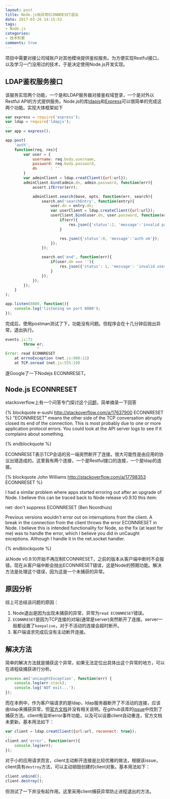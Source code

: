 ```yaml
---
layout: post
title: Node.js抛异常ECONNRESET退出
date: 2017-03-26 14:15:53
tags:
- Node.js
categories:
- 技术积累
comments: true
---
```

项目中需要对接公司域账户对其他模块提供鉴权服务。为方便实现Restful接口，以及学习一门没用过的技术，于是决定使用Node.js开发实现。
## LDAP鉴权服务接口
该服务实现两个功能，一个是和LDAP服务器对接鉴权域登录，一个是对外以Restful API的方式提供服务。Node.js的库[ldapjs](http://ldapjs.org/)和[Express](https://expressjs.com/)可以很简单的完成这两个功能。实现大体框架如下
```js
var express = require('express');
var ldap = require('ldapjs');
...
var app = express();

app.post(
    'auth',
    function(req, res){
        var user = {
            username: req.body.username,
            password: req.body.password,
            dn      : ''
        }
        var adminClient = ldap.creatClient({url:url});
        adminClient.bind(admin.dn, admin.password, function(err){
            assert.ifError(err);

            adminClient.search(base, opts, function(err, search){
                search.on('searchEntry', function(entry){
                    user.dn = entry.dn; 
                    var userClient = ldap.createClient({url:url});
                    userClient.bind(user.dn, user.password, function(err){
                        if(err){
                            res.json({'status':2, 'message':'invalid password'});
                        }

                        res.json({'status':0, 'message':'auth ok'});
                    });
                });

                search.on('end', function(err){
                    if(user.dn === ''){
                        res.json({'status': 1, 'message': 'invalid user'});
                    }
                });
            });
        });
    }
);

app.listen(8080, function(){
    console.log('listening on port 8080');
});
```
完成后，使用postman测试了下，功能没有问题。但程序会在十几分钟后抛出异常，退出执行。
```js
events.js:72
        throw er; 
              ^
Error: read ECONNRESET
    at errnoException (net.js:900:11)
    at TCP.onread (net.js:555:19)
```
遂Google了一下Nodejs ECONNRESET。
## Node.js ECONNRESET
stackoverflow上有一个问答专门探讨这个[问题](http://stackoverflow.com/questions/17245881/node-js-econnreset)，简单摘录一下回答

{% blockquote e-sushi http://stackoverflow.com/a/17637900 ECONNRESET %}
"ECONNRESET" means the other side of the TCP conversation abruptly closed its end of the connection. This is most probably due to one or more application protocol errors. You could look at the API server logs to see if it complains about something.

{% endblockquote %}

ECONNRESET表示TCP会话的另一端突然断开了连接。很大可能性是由应用的协议出错造成的。这里我有两个连接，一个是Restful接口的连接，一个是ldap的连接。

{% blockquote John Williams http://stackoverflow.com/a/17798353 ECONNRESET %}

I had a similar problem where apps started erroring out after an upgrade of Node. I believe this can be traced back to Node release v0.9.10 this item:

net: don't suppress ECONNRESET (Ben Noordhuis)

Previous versions wouldn't error out on interruptions from the client. A break in the connection from the client throws the error ECONNRESET in Node. I believe this is intended functionality for Node, so the fix (at least for me) was to handle the error, which I believe you did in unCaught exceptions. Although I handle it in the net.socket handler.

{% endblockquote %}

从Node v0.9.10开始不再压制ECONNRESET，之前的版本从客户端中断时不会报错。现在从客户端中断会抛出ECONNRESET错误，这是Node的预期功能。解决方法是处理这个错误，因为这是一个未捕获的异常。

## 原因分析
综上可总结该问题的原因：
1. Node退出是因为出现未捕获的异常，异常为`read ECONNRESET`错误。
2. `ECONNRESET`是因为TCP连接的对端(通常是server)突然断开了连接。server一般都设置了`keepalive`，对于不活动的连接会超时断开。
3. 客户端请求完成后没有主动断开连接。

## 解决方法
简单的解决方法就是捕获这个异常，如果无法定位出具体出这个异常的地方，可以在进程级捕获进行分析。
```js
process.on('uncaughtException', function(err) {
    console.log(err.stack);
    console.log('NOT exit...');
});
```
而在本例中，作为客户端请求的是ldap，ldap服务器断开了不活动的连接，应该由ldap来捕获异常，但[官方文档](http://ldapjs.org/client.html)并没有相关说明。在github该库的[issue](https://github.com/mcavage/node-ldapjs/issues/318)中找到了捕获方法。client有监听error事件功能，以及可以设置client自动重连，官方文档未更新。基本用法如下：
```js
var client = ldap.creatClient({url:url, reconnect: true});
...
client.on('error', function(err){
    console.log(err);
});
```
对于小的应用请求而言，client主动断开连接是比较优雅的做法，根据该issue，client具有`destroy`方法，可以主动销毁创建的client对象。基本用法如下：
```js
client.unbind();
client.destroy();
```
但测试了一下并没有起作用。这里采用client捕获异常防止进程退出的方法。
